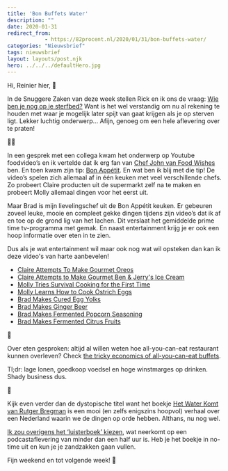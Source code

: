 ```yaml
---
title: 'Bon Buffets Water'
description: ""
date: 2020-01-31
redirect_from: 
            - https://82procent.nl/2020/01/31/bon-buffets-water/
categories: "Nieuwsbrief"
tags: nieuwsbrief	
layout: layouts/post.njk
hero: ../../../defaultHero.jpg
---
```

<!-- wp:paragraph -->

Hi, Reinier hier, 👋

<!-- /wp:paragraph -->

<!-- wp:paragraph -->

In de Snuggere Zaken van deze week stellen Rick en ik ons de vraag: [Wie ben je nog op je sterfbed?](https://www.snuggerezaken.nl/12) Want is het wel verstandig om nu al rekening te houden met waar je mogelijk later spijt van gaat krijgen als je op sterven ligt. Lekker luchtig onderwerp… Afijn, genoeg om een hele aflevering over te praten!

<!-- /wp:paragraph -->

<!-- wp:paragraph -->

🧑‍🍳

<!-- /wp:paragraph -->

<!-- wp:paragraph -->

In een gesprek met een collega kwam het onderwerp op Youtube foodvideo’s en ik vertelde dat ik erg fan van [Chef John van Food Wishes](https://www.youtube.com/user/foodwishes) ben. En toen kwam zijn tip: [Bon Appétit](https://www.youtube.com/channel/UCbpMy0Fg74eXXkvxJrtEn3w). En wat ben ik blij met die tip! De video’s spelen zich allemaal af in één keuken met veel verschillende chefs. Zo probeert Claire producten uit de supermarkt zelf na te maken en probeert Molly allemaal dingen voor het eerst uit.

<!-- /wp:paragraph -->

<!-- wp:paragraph -->

Maar Brad is mijn lievelingschef uit de Bon Appétit keuken. Er gebeuren zoveel leuke, mooie en compleet gekke dingen tijdens zijn video’s dat ik af en toe op de grond lig van het lachen. Dit verslaat het gemiddelde prime time tv-programma met gemak. En naast entertainment krijg je er ook een hoop informatie over eten in te zien.

<!-- /wp:paragraph -->

<!-- wp:paragraph -->

Dus als je wat entertainment wil maar ook nog wat wil opsteken dan kan ik deze video's van harte aanbevelen!

<!-- /wp:paragraph -->

<!-- wp:list -->

- [Claire Attempts To Make Gourmet Oreos](https://www.youtube.com/watch?v=-pAOuR8s03Q)
- [Claire Attempts to Make Gourmet Ben & Jerry's Ice Cream](https://www.youtube.com/watch?v=FyMWRcVTGAI&list=PLKtIunYVkv_RwB_yx1SZrZC-ddhxyXanh)
- [Molly Tries Survival Cooking for the First Time](https://www.youtube.com/watch?v=M4RCH8aEoQM&list=PLKtIunYVkv_RqtznTvjnUbC3Vr-3Rv6pD&index=4)
- [Molly Learns How to Cook Ostrich Eggs](https://www.youtube.com/watch?v=IsMonxeCQqE&list=PLKtIunYVkv_RqtznTvjnUbC3Vr-3Rv6pD&index=2&t=0s)
- [Brad Makes Cured Egg Yolks](https://www.youtube.com/watch?v=kp6F7jW5cmI&feature=youtu.be)
- [Brad Makes Ginger Beer](https://www.youtube.com/watch?v=RXAEN8MP8N4)
- [Brad Makes Fermented Popcorn Seasoning](https://www.youtube.com/watch?v=zr8wAm7i-vo)
- [Brad Makes Fermented Citrus Fruits](https://www.youtube.com/watch?v=KUHp3ve4m50)

<!-- /wp:list -->

<!-- wp:paragraph -->

🍣

<!-- /wp:paragraph -->

<!-- wp:paragraph -->

Over eten gesproken: altijd al willen weten hoe all-you-can-eat restaurant kunnen overleven? Check [the tricky economics of all-you-can-eat buffets](https://thehustle.co/the-economics-of-all-you-can-eat-buffets/).

<!-- /wp:paragraph -->

<!-- wp:paragraph -->

Tl;dr: lage lonen, goedkoop voedsel en hoge winstmarges op drinken. Shady business dus.

<!-- /wp:paragraph -->

<!-- wp:paragraph -->

🌊

<!-- /wp:paragraph -->

<!-- wp:paragraph -->

Kijk even verder dan de dystopische titel want het boekje [Het Water Komt van Rutger Bregman](https://decorrespondent.nl/10813/een-brief-aan-alle-nederlanders-klimaatverandering-bedreigt-het-voortbestaan-van-ons-land/156305375160-d3e99a07) is een mooi (en zelfs enigszins hoopvol) verhaal over een Nederland waarin we de dingen op orde hebben. Althans, nu nog wel.

<!-- /wp:paragraph -->

<!-- wp:paragraph -->

[Ik zou overigens het ‘luisterboek’ kiezen](https://soundcloud.com/decorrespondentleestvoor/rutger-bregmwn), wat neerkomt op een podcastaflevering van minder dan een half uur is. Heb je het boekje in no-time uit en kun je je zandzakken gaan vullen.

<!-- /wp:paragraph -->

<!-- wp:paragraph -->

Fijn weekend en tot volgende week! 👋

<!-- /wp:paragraph -->

<!-- wp:block {"ref":214} /-->
